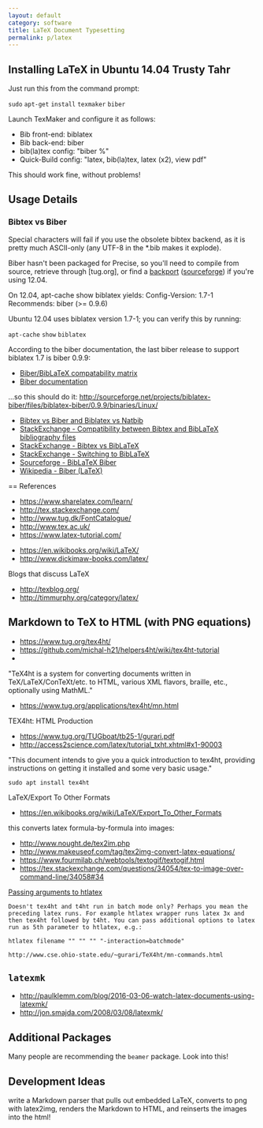 ```yaml
---
layout: default
category: software
title: LaTeX Document Typesetting
permalink: p/latex
---
```



Installing LaTeX in Ubuntu 14.04 Trusty Tahr
--------------------------------------------

Just run this from the command prompt:

`sudo` `apt-get` `install` `texmaker` `biber`

Launch TexMaker and configure it as follows:

-   Bib front-end: biblatex
-   Bib back-end: biber
-   bib(la)tex config: "biber %"
-   Quick-Build config: "latex, bib(la)tex, latex (x2), view pdf"

This should work fine, without problems!

Usage Details
-------------

### Bibtex vs Biber

Special characters will fail if you use the obsolete bibtex backend, as it is pretty much ASCII-only (any UTF-8 in the \*.bib makes it explode).

Biber hasn't been packaged for Precise, so you'll need to compile from source, retrieve through \[tug.org\], or find a [backport](http://tuxette.nathalievilla.org/?p=1368) ([sourceforge](http://sourceforge.net/projects/biblatex-biber/files/biblatex-biber/)) if you're using 12.04.

On 12.04, apt-cache show biblatex yields: Config-Version: 1.7-1 Recommends: biber (&gt;= 0.9.6)

Ubuntu 12.04 uses biblatex version 1.7-1; you can verify this by running:

`apt-cache` `show` `biblatex`

According to the biber documentation, the last biber release to support biblatex 1.7 is biber 0.9.9:

-   [Biber/BibLaTeX compatability matrix](http://i.stack.imgur.com/4O4Gx.png)
-   [Biber documentation](http://sourceforge.net/projects/biblatex-biber/files/biblatex-biber/1.0/documentation/biber.pdf/download)

...so this should do it: <http://sourceforge.net/projects/biblatex-biber/files/biblatex-biber/0.9.9/binaries/Linux/>

-   [Bibtex vs Biber and Biblatex vs Natbib](http://tex.stackexchange.com/questions/25701/bibtex-vs-biber-and-biblatex-vs-natbib)
-   [StackExchange - Compatibility between Bibtex and BibLaTeX bibliography files](http://tex.stackexchange.com/questions/37095/compatibility-of-bibtex-and-biblatex-bibliography-files)
-   [StackExchange - Bibtex vs BibLaTeX](http://tex.stackexchange.com/questions/8411/what-is-the-difference-between-bibtex-and-biblatex)
-   [StackExchange - Switching to BibLaTeX](http://tex.stackexchange.com/questions/5091/what-to-do-to-switch-to-biblatex)
-   [Sourceforge - BibLaTeX Biber](http://biblatex-biber.sourceforge.net/)
-   [Wikipedia - Biber (LaTeX)](http://en.wikipedia.org/wiki/Biber_(LaTeX))

== References

-   <https://www.sharelatex.com/learn/>
-   <http://tex.stackexchange.com/>
-   <http://www.tug.dk/FontCatalogue/>
-   <http://www.tex.ac.uk/>
-   <https://www.latex-tutorial.com/>

<!-- -->

-   <https://en.wikibooks.org/wiki/LaTeX/>
-   <http://www.dickimaw-books.com/latex/>

Blogs that discuss LaTeX

-   <http://texblog.org/>
-   <http://timmurphy.org/category/latex/>


## Markdown to TeX to HTML (with PNG equations)

+ https://www.tug.org/tex4ht/
+ https://github.com/michal-h21/helpers4ht/wiki/tex4ht-tutorial
+

"TeX4ht is a system for converting documents written in TeX/LaTeX/ConTeXt/etc. to HTML, various XML flavors, braille, etc., optionally using MathML."

+ https://www.tug.org/applications/tex4ht/mn.html

TEX4ht: HTML Production

+ https://www.tug.org/TUGboat/tb25-1/gurari.pdf
+ http://access2science.com/latex/tutorial_txht.xhtml#x1-90003

"This document intends to give you a quick introduction to tex4ht, providing instructions on getting it installed and some very basic usage."

`sudo apt install tex4ht`

LaTeX/Export To Other Formats

+ https://en.wikibooks.org/wiki/LaTeX/Export_To_Other_Formats

this converts latex formula-by-formula into images:

+ http://www.nought.de/tex2im.php
+ http://www.makeuseof.com/tag/tex2img-convert-latex-equations/
+ https://www.fourmilab.ch/webtools/textogif/textogif.html
+ https://tex.stackexchange.com/questions/34054/tex-to-image-over-command-line/34058#34

[Passing arguments to htlatex](https://groups.google.com/forum/#!topic/comp.text.tex/eQFyCQflD4U)

    Doesn't tex4ht and t4ht run in batch mode only? Perhaps you mean the
    preceding latex runs. For example htlatex wrapper runs latex 3x and
    then tex4ht followed by t4ht. You can pass additional options to latex
    run as 5th parameter to htlatex, e.g.:

    htlatex filename "" "" "" "-interaction=batchmode"

    http://www.cse.ohio-state.edu/~gurari/TeX4ht/mn-commands.html


## `latexmk`

+ http://paulklemm.com/blog/2016-03-06-watch-latex-documents-using-latexmk/
+ http://jon.smajda.com/2008/03/08/latexmk/


## Additional Packages

Many people are recommending the `beamer` package.  Look into this!


## Development Ideas

write a Markdown parser that pulls out embedded LaTeX, converts to png with latex2img, renders the Markdown to HTML, and reinserts the images into the html!
